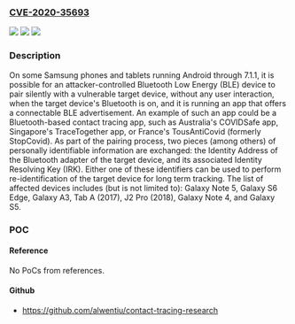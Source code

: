### [CVE-2020-35693](https://cve.mitre.org/cgi-bin/cvename.cgi?name=CVE-2020-35693)
![](https://img.shields.io/static/v1?label=Product&message=n%2Fa&color=blue)
![](https://img.shields.io/static/v1?label=Version&message=n%2Fa&color=blue)
![](https://img.shields.io/static/v1?label=Vulnerability&message=n%2Fa&color=brighgreen)

### Description

On some Samsung phones and tablets running Android through 7.1.1, it is possible for an attacker-controlled Bluetooth Low Energy (BLE) device to pair silently with a vulnerable target device, without any user interaction, when the target device's Bluetooth is on, and it is running an app that offers a connectable BLE advertisement. An example of such an app could be a Bluetooth-based contact tracing app, such as Australia's COVIDSafe app, Singapore's TraceTogether app, or France's TousAntiCovid (formerly StopCovid). As part of the pairing process, two pieces (among others) of personally identifiable information are exchanged: the Identity Address of the Bluetooth adapter of the target device, and its associated Identity Resolving Key (IRK). Either one of these identifiers can be used to perform re-identification of the target device for long term tracking. The list of affected devices includes (but is not limited to): Galaxy Note 5, Galaxy S6 Edge, Galaxy A3, Tab A (2017), J2 Pro (2018), Galaxy Note 4, and Galaxy S5.

### POC

#### Reference
No PoCs from references.

#### Github
- https://github.com/alwentiu/contact-tracing-research

